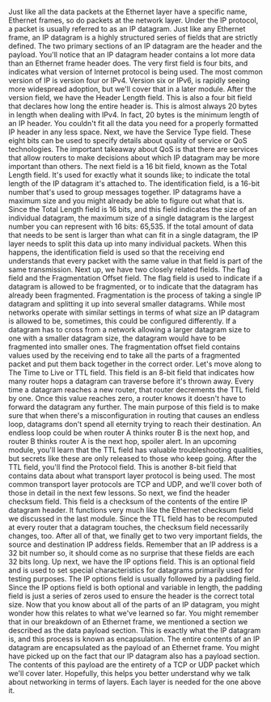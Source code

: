 Just like all the data packets at the Ethernet layer have a specific name, Ethernet frames, so do packets at the network layer. Under the IP protocol, a packet is usually referred to as an IP datagram. Just like any Ethernet frame, an IP datagram is a highly structured series of fields that are strictly defined. The two primary sections of an IP datagram are the header and the payload. You'll notice that an IP datagram header contains a lot more data than an Ethernet frame header does. The very first field is four bits, and indicates what version of Internet protocol is being used. The most common version of IP is version four or IPv4. Version six or IPv6, is rapidly seeing more widespread adoption, but we'll cover that in a later module. After the version field, we have the Header Length field. This is also a four bit field that declares how long the entire header is. This is almost always 20 bytes in length when dealing with IPv4. In fact, 20 bytes is the minimum length of an IP header. You couldn't fit all the data you need for a properly formatted IP header in any less space. Next, we have the Service Type field. These eight bits can be used to specify details about quality of service or QoS technologies. The important takeaway about QoS is that there are services that allow routers to make decisions about which IP datagram may be more important than others. The next field is a 16 bit field, known as the Total Length field. It's used for exactly what it sounds like; to indicate the total length of the IP datagram it's attached to. The identification field, is a 16-bit number that's used to group messages together. IP datagrams have a maximum size and you might already be able to figure out what that is. Since the Total Length field is 16 bits, and this field indicates the size of an individual datagram, the maximum size of a single datagram is the largest number you can represent with 16 bits: 65,535. If the total amount of data that needs to be sent is larger than what can fit in a single datagram, the IP layer needs to split this data up into many individual packets. When this happens, the identification field is used so that the receiving end understands that every packet with the same value in that field is part of the same transmission. Next up, we have two closely related fields. The flag field and the Fragmentation Offset field. The flag field is used to indicate if a datagram is allowed to be fragmented, or to indicate that the datagram has already been fragmented. Fragmentation is the process of taking a single IP datagram and splitting it up into several smaller datagrams. While most networks operate with similar settings in terms of what size an IP datagram is allowed to be, sometimes, this could be configured differently. If a datagram has to cross from a network allowing a larger datagram size to one with a smaller datagram size, the datagram would have to be fragmented into smaller ones. The fragmentation offset field contains values used by the receiving end to take all the parts of a fragmented packet and put them back together in the correct order. Let's move along to The Time to Live or TTL field. This field is an 8-bit field that indicates how many router hops a datagram can traverse before it's thrown away. Every time a datagram reaches a new router, that router decrements the TTL field by one. Once this value reaches zero, a router knows it doesn't have to forward the datagram any further. The main purpose of this field is to make sure that when there's a misconfiguration in routing that causes an endless loop, datagrams don't spend all eternity trying to reach their destination. An endless loop could be when router A thinks router B is the next hop, and router B thinks router A is the next hop, spoiler alert. In an upcoming module, you'll learn that the TTL field has valuable troubleshooting qualities, but secrets like these are only released to those who keep going. After the TTL field, you'll find the Protocol field. This is another 8-bit field that contains data about what transport layer protocol is being used. The most common transport layer protocols are TCP and UDP, and we'll cover both of those in detail in the next few lessons. So next, we find the header checksum field. This field is a checksum of the contents of the entire IP datagram header. It functions very much like the Ethernet checksum field we discussed in the last module. Since the TTL field has to be recomputed at every router that a datagram touches, the checksum field necessarily changes, too. After all of that, we finally get to two very important fields, the source and destination IP address fields. Remember that an IP address is a 32 bit number so, it should come as no surprise that these fields are each 32 bits long. Up next, we have the IP options field. This is an optional field and is used to set special characteristics for datagrams primarily used for testing purposes. The IP options field is usually followed by a padding field. Since the IP options field is both optional and variable in length, the padding field is just a series of zeros used to ensure the header is the correct total size. Now that you know about all of the parts of an IP datagram, you might wonder how this relates to what we've learned so far. You might remember that in our breakdown of an Ethernet frame, we mentioned a section we described as the data payload section. This is exactly what the IP datagram is, and this process is known as encapsulation. The entire contents of an IP datagram are encapsulated as the payload of an Ethernet frame. You might have picked up on the fact that our IP datagram also has a payload section. The contents of this payload are the entirety of a TCP or UDP packet which we'll cover later. Hopefully, this helps you better understand why we talk about networking in terms of layers. Each layer is needed for the one above it.
